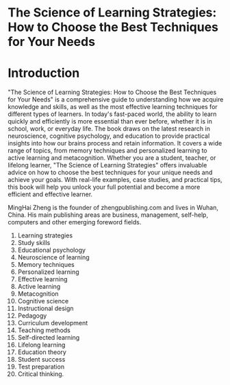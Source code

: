 # The Science of Learning Strategies: How to Choose the Best Techniques for Your Needs

# Introduction

"The Science of Learning Strategies: How to Choose the Best Techniques for Your Needs" is a comprehensive guide to understanding how we acquire knowledge and skills, as well as the most effective learning techniques for different types of learners. In today's fast-paced world, the ability to learn quickly and efficiently is more essential than ever before, whether it is in school, work, or everyday life. The book draws on the latest research in neuroscience, cognitive psychology, and education to provide practical insights into how our brains process and retain information. It covers a wide range of topics, from memory techniques and personalized learning to active learning and metacognition. Whether you are a student, teacher, or lifelong learner, "The Science of Learning Strategies" offers invaluable advice on how to choose the best techniques for your unique needs and achieve your goals. With real-life examples, case studies, and practical tips, this book will help you unlock your full potential and become a more efficient and effective learner.

MingHai Zheng is the founder of zhengpublishing.com and lives in Wuhan, China. His main publishing areas are business, management, self-help, computers and other emerging foreword fields.



1. Learning strategies
2. Study skills
3. Educational psychology
4. Neuroscience of learning
5. Memory techniques
6. Personalized learning
7. Effective learning
8. Active learning
9. Metacognition
10. Cognitive science
11. Instructional design
12. Pedagogy
13. Curriculum development
14. Teaching methods
15. Self-directed learning
16. Lifelong learning
17. Education theory
18. Student success
19. Test preparation
20. Critical thinking.


